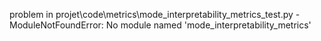 problem in projet\code\metrics\mode_interpretability_metrics_test.py - ModuleNotFoundError: No module named 'mode_interpretability_metrics'
